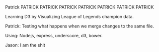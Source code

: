 Patrick
PATRICK
PATRICK
PATRICK
PATRICK
PATRICK
PATRICK
PATRICK


Learning D3 by Visualizing League of Legends champion data.






Patrick: Testing what happens when we merge changes to the same file.






Using:
Nodejs, express, underscore, d3, bower.

Jason: I am the shit